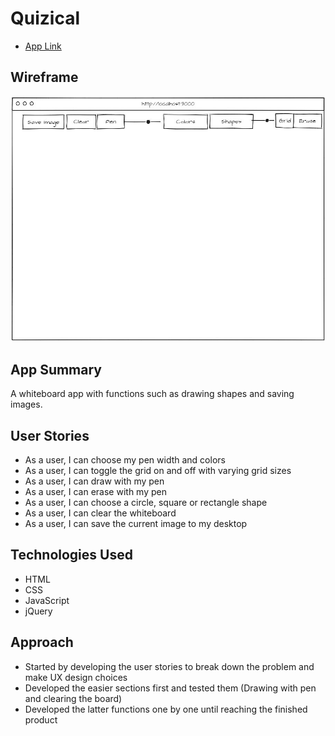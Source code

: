# Quizical
* [App Link](https://seongsp.github.io/ArdentDraw/)

## Wireframe
![](screenshots/Homepage.JPG)

## App Summary
A whiteboard app with functions such as drawing shapes and saving images.

## User Stories
* As a user, I can choose my pen width and colors
* As a user, I can toggle the grid on and off with varying grid sizes
* As a user, I can draw with my pen
* As a user, I can erase with my pen
* As a user, I can choose a circle, square or rectangle shape
* As a user, I can clear the whiteboard
* As a user, I can save the current image to my desktop

## Technologies Used
* HTML
* CSS
* JavaScript
* jQuery

## Approach
* Started by developing the user stories to break down the problem and make UX design choices
* Developed the easier sections first and tested them (Drawing with pen and clearing the board)
* Developed the latter functions one by one until reaching the finished product
